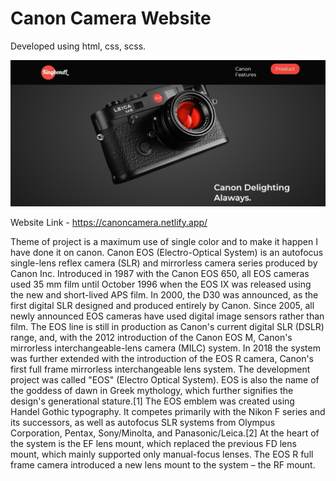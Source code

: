 # Canon Camera Website
Developed using html, css, scss. 
 
![Canon](canon.jpg)
 
 Website Link - https://canoncamera.netlify.app/ 
 
Theme of project is a maximum use of single color and to make it happen I have done it on canon. Canon EOS (Electro-Optical System) is an autofocus single-lens reflex camera (SLR) and mirrorless camera series produced by Canon Inc. Introduced in 1987 with the Canon EOS 650, all EOS cameras used 35 mm film until October 1996 when the EOS IX was released using the new and short-lived APS film. In 2000, the D30 was announced, as the first digital SLR designed and produced entirely by Canon. Since 2005, all newly announced EOS cameras have used digital image sensors rather than film. The EOS line is still in production as Canon's current digital SLR (DSLR) range, and, with the 2012 introduction of the Canon EOS M, Canon's mirrorless interchangeable-lens camera (MILC) system. In 2018 the system was further extended with the introduction of the EOS R camera, Canon's first full frame mirrorless interchangeable lens system.  The development project was called "EOS" (Electro Optical System). EOS is also the name of the goddess of dawn in Greek mythology, which further signifies the design's generational stature.[1]  The EOS emblem was created using Handel Gothic typography.  It competes primarily with the Nikon F series and its successors, as well as autofocus SLR systems from Olympus Corporation, Pentax, Sony/Minolta, and Panasonic/Leica.[2]  At the heart of the system is the EF lens mount, which replaced the previous FD lens mount, which mainly supported only manual-focus lenses. The EOS R full frame camera introduced a new lens mount to the system – the RF mount.
